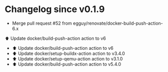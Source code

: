 # Changelog since v0.1.9
- Merge pull request #52 from egguy/renovate/docker-build-push-action-6.x

⬆️ Update docker/build-push-action action to v6 
- ⬆️ Update docker/build-push-action action to v6 
- ⬆️ Update docker/setup-buildx-action action to v3.4.0 
- ⬆️ Update docker/setup-qemu-action action to v3.1.0 
- ⬆️ Update docker/build-push-action action to v5.4.0 
